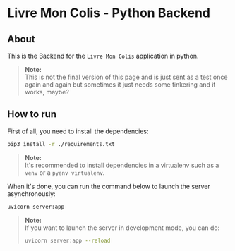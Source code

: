 # Livre Mon Colis - Python Backend

## About

This is the Backend for the `Livre Mon Colis` application in python.

> **Note:**  
> This is not the final version of this page and is just sent as a test once again and again but sometimes it just needs some tinkering and it works, maybe?


## How to run

First of all, you need to install the dependencies:

```sh
pip3 install -r ./requirements.txt
```

> **Note:**  
> It's recommended to install dependencies in a virtualenv such as a `venv` or a
> `pyenv virtualenv`.

When it's done, you can run the command below to launch the server asynchronously:

```sh
uvicorn server:app
```

> **Note:**  
> If you want to launch the server in development mode, you can do:
>
> ```sh
> uvicorn server:app --reload
> ```